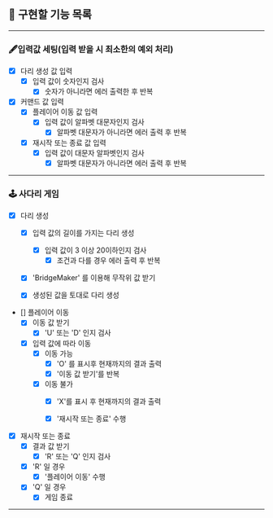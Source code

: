 ## 🚀 구현할 기능 목록

---
### 🖋입력값 세팅(입력 받을 시 최소한의 예외 처리)
- [X] 다리 생성 값 입력 
  - [X] 입력 값이 숫자인지 검사
    - [X] 숫자가 아니라면 에러 출력한 후 반복
- [X] 커맨드 값 입력
  - [X] 플레이어 이동 값 입력
    - [X] 입력 값이 알파벳 대문자인지 검사
      - [X] 알파벳 대문자가 아니라면 에러 출력 후 반복
  - [X] 재시작 또는 종료 값 입력
    - [X] 입력 값이 대문자 알파벳인지 검사
      - [X] 알파벳 대문자가 아니라면 에러 출력 후 반복
---
### 🕹 사다리 게임
- [X] 다리 생성
  - [X] 입력 값의 길이를 가지는 다리 생성
    - [X] 입력 값이 3 이상 20이하인지 검사
      - [X] 조건과 다를 경우 에러 출력 후 반복
  - [X] 'BridgeMaker' 를 이용해 무작위 값 받기
  - [X] 생성된 값을 토대로 다리 생성


- [] 플레이어 이동
  - [X] 이동 값 받기
    - [X] 'U' 또는 'D' 인지 검사
  - [X] 입력 값에 따라 이동
    - [X] 이동 가능
      - [X] 'O' 를 표시후 현재까지의 결과 출력
      - [X] '이동 값 받기'를 반복
    - [X] 이동 불가
      - [X] 'X'를 표시 후 현재까지의 결과 출력
      - [X] '재시작 또는 종료' 수행


- [X] 재시작 또는 종료
  - [X] 결과 값 받기
    - [X] 'R' 또는 'Q' 인지 검사
  - [X] 'R' 일 경우
    - [X] '플레이어 이동' 수행
  - [X] 'Q' 일 경우
    - [X] 게임 종료
---
